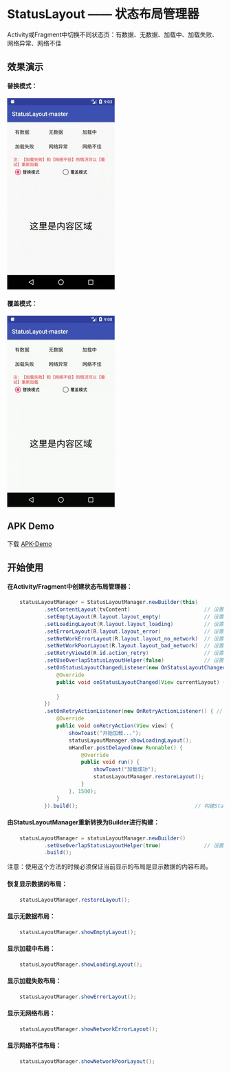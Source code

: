 # StatusLayout —— 状态布局管理器
Activity或Fragment中切换不同状态页：有数据、无数据、加载中、加载失败、网络异常、网络不佳

## 效果演示 ##
#### 替换模式： ####
![](/screenshots/替换模式.gif)
#### 覆盖模式： ####
![](/screenshots/覆盖模式.gif)

## APK Demo ##

下载 [APK-Demo](https://github.com/HenleyLee/StatusLayout/raw/master/app/app-release.apk)

## 开始使用 ##

#### 在Activity/Fragment中创建状态布局管理器： ####
```java
    statusLayoutManager = StatusLayoutManager.newBuilder(this)
            .setContentLayout(tvContent)                        // 设置内容布局
            .setEmptyLayout(R.layout.layout_empty)              // 设置无数据布局
            .setLoadingLayout(R.layout.layout_loading)          // 设置加载中布局
            .setErrorLayout(R.layout.layout_error)              // 设置加载异常布局
            .setNetWorkErrorLayout(R.layout.layout_no_network)  // 设置网络异常布局
            .setNetWorkPoorLayout(R.layout.layout_bad_network)  // 设置网络不佳布局
            .setRetryViewId(R.id.action_retry)                  // 设置各种布局公用的重试操作控件ID
            .setUseOverlapStatusLayoutHelper(false)             // 设置是否使用覆盖式页面切换辅助类
            .setOnStatusLayoutChangedListener(new OnStatusLayoutChangedListener() { // 设置状态布局改变监听
                @Override
                public void onStatusLayoutChanged(View currentLayout) {

                }
            })
            .setOnRetryActionListener(new OnRetryActionListener() { // 设置重试操作监听
                @Override
                public void onRetryAction(View view) {
                    showToast("开始加载...");
                    statusLayoutManager.showLoadingLayout();
                    mHandler.postDelayed(new Runnable() {
                        @Override
                        public void run() {
                            showToast("加载成功");
                            statusLayoutManager.restoreLayout();
                        }
                    }, 1500);
                }
            }).build();                                      // 构建StatusLayoutManager

```

#### 由StatusLayoutManager重新转换为Builder进行构建： ####
```java
    statusLayoutManager = statusLayoutManager.newBuilder()
            .setUseOverlapStatusLayoutHelper(true)              // 设置是否使用覆盖式页面切换辅助类
            .build();
```
注意：使用这个方法的时候必须保证当前显示的布局是显示数据的内容布局。

#### 恢复显示数据的布局： ####
```java
    statusLayoutManager.restoreLayout();
```

#### 显示无数据布局： ####
```java
    statusLayoutManager.showEmptyLayout();
```

#### 显示加载中布局： ####
```java
    statusLayoutManager.showLoadingLayout();
```

#### 显示加载失败布局： ####
```java
    statusLayoutManager.showErrorLayout();
```

#### 显示无网络布局： ####
```java
    statusLayoutManager.showNetworkErrorLayout();
```

#### 显示网络不佳布局： ####
```java
    statusLayoutManager.showNetworkPoorLayout();
```